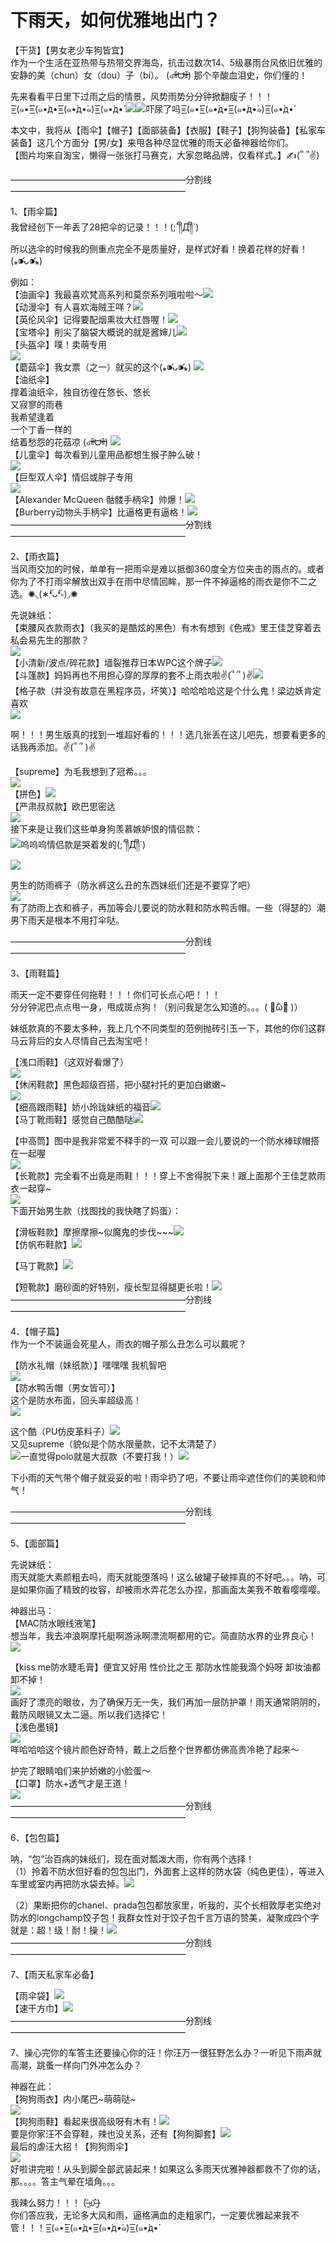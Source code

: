 # 下雨天，如何优雅地出门？

【干货】【男女老少车狗皆宜】  
作为一个生活在亚热带与热带交界海岛，抗击过数次14、5级暴雨台风依旧优雅的安静的美（chun）女（dou）子（bi）。 (๑ᵒ̴̶̷͈᷄ᗨᵒ̴̶̷͈᷅) 那个辛酸血泪史，你们懂的！  

先来看看平日里下过雨之后的情景，风势雨势分分钟掀翻瘦子！！！=͟͟͞͞(๑•̀=͟͟͞͞(๑•̀д•́=͟͟͞͞(๑•̀д•́๑)=͟͟͞͞(๑•̀д•́ ![](https://pic3.zhimg.com/50/5195f3a3451b27e83def06cf1e48598c_b.jpg)![](https://pic4.zhimg.com/50/f1bdf0ad99e0cebd63c552e00b718065_b.jpg)吓尿了吗=͟͟͞͞(๑•̀=͟͟͞͞(๑•̀д•́=͟͟͞͞(๑•̀д•́๑)=͟͟͞͞(๑•̀д•́  

本文中，我将从【雨伞】【帽子】【面部装备】【衣服】【鞋子】【狗狗装备】【私家车装备】这几个方面分【男/女】来甩各种尽显优雅的雨天必备神器给你们。  
【图片均来自淘宝，懒得一张张打马赛克，大家忽略品牌，仅看样式。】✍(՞ ՞✌)  

————————————————————分割线————————————————————  

1、【雨伞篇】  
我曾经创下一年丢了28把伞的记录！！！(;´༎ຶД༎ຶ`)  
所以选伞的时候我的侧重点完全不是质量好，是样式好看！换着花样的好看！(⁎⁍̴̛ᴗ⁍̴̛⁎)  

例如：  
【油画伞】我最喜欢梵高系列和莫奈系列哦啦啦～![](https://pic3.zhimg.com/50/ecf265508c37307a4ba289854a924d25_b.jpg)  
【动漫伞】有人喜欢海贼王咩？![](https://pic1.zhimg.com/50/7f49d1e8f3f09e5863b27d29215ca255_b.jpg)  
【英伦风伞】记得要配烟熏妆大红唇喔！![](https://pic3.zhimg.com/50/4c6c673d638ce24b64af544a6bee38a1_b.jpg)  
【宝塔伞】削尖了脑袋大概说的就是酱婶儿![](https://pic2.zhimg.com/50/eb281e107e6bed4afbe6d557367c86d1_b.jpg)  
【头盔伞】噗！卖萌专用  
![](https://pic2.zhimg.com/50/7995fc3a34af22f55978c1ce2252429c_b.jpg)  
【蘑菇伞】我女票（之一）就买的这个(⁎⁍̴̛ᴗ⁍̴̛⁎) ![](https://pic3.zhimg.com/50/9106c15237f87222bd7b39b0d1b62cf3_b.jpg)  
【油纸伞】  
撑着油纸伞，独自彷徨在悠长、悠长  
又寂寥的雨巷  
我希望逢着  
一个丁香一样的  
结着愁怨的花菇凉 (๑ᵒ̴̶̷͈᷄ᗨᵒ̴̶̷͈᷅) ![](https://pic2.zhimg.com/50/3a063d64098d60d5243c76faafc4d0b0_b.jpg)  
【儿童伞】每次看到儿童用品都想生猴子肿么破！  
![](https://pic3.zhimg.com/50/8ba241090f69f3c969d7be5cf01042c1_b.jpg)  
【巨型双人伞】情侣或胖子专用  
![](https://pic4.zhimg.com/50/8fa2dd2d6a2b25019d16ee94118fcd5f_b.jpg)  
【Alexander McQueen 骷髅手柄伞】帅爆！![](https://pic1.zhimg.com/50/1e2f070ac35f6b80a4b802e368ba39d7_b.jpg)  
【Burberry动物头手柄伞】比逼格更有逼格！![](https://pic4.zhimg.com/50/963f247373fd048e098078dd6ca9dfc1_b.jpg)  
————————————————————分割线————————————————————  

2、【雨衣篇】  
当风雨交加的时候，单单有一把雨伞是难以抵御360度全方位夹击的雨点的。或者你为了不打雨伞解放出双手在雨中尽情回眸，那一件不掉逼格的雨衣是你不二之选。✺◟(∗❛ัᴗ❛ั∗)◞✺  

先说妹纸：  
【束腰风衣款雨衣】（我买的是酷炫的黑色）有木有想到《色戒》里王佳芝穿着去私会易先生的那款？  
![](https://pic1.zhimg.com/50/5d66445dccb71717b7ccbbde2fad7f14_b.jpg)  
【小清新/波点/碎花款】墙裂推荐日本WPC这个牌子![](https://pic4.zhimg.com/50/4bdee6cf87eeb3da5168dda1c033cb70_b.jpg)  
【斗篷款】妈妈再也不用担心穿的厚厚的套不上雨衣啦✌(՞ ՞ )✌![](https://pic3.zhimg.com/50/cdfdd49400e63cd67ac36a189c6b3188_b.jpg)  
【格子款（并没有故意在黑程序员，坏笑）】哈哈哈哈这是个什么鬼！梁边妖肯定喜欢  
![](https://pic4.zhimg.com/50/d17e545f0c7e0aaf194682f06fda9c9c_b.jpg)  

啊！！！男生版真的找到一堆超好看的！！！选几张丢在这儿吧先，想要看更多的话我再添加。✌(՞ ՞ )✌  

【supreme】为毛我想到了冠希。。。  
![](https://pic2.zhimg.com/50/53f57fdf6868028f9ec90b237b536f7c_b.jpg)  
【拼色】![](https://pic3.zhimg.com/50/1e767e35255f653863af095e35b359f8_b.jpg)  
【严肃叔叔款】欧巴思密达  
![](https://pic4.zhimg.com/50/b0cc50c169dd0b308faa93745c924bc7_b.jpg)  
接下来是让我们这些单身狗羡慕嫉妒恨的情侣款：  
![](https://pic4.zhimg.com/50/bf60313a0c1ce5505129fc6e469acad8_b.jpg)呜呜呜情侣款是哭着发的(;´༎ຶД༎ຶ`)  
![](https://pic1.zhimg.com/50/06543999dc42efba328b33c47fcce923_b.jpg)  

男生的防雨裤子（防水裤这么丑的东西妹纸们还是不要穿了吧）  
![](https://pic3.zhimg.com/50/7018e48c647162e17d7fb95ba80ab0d4_b.jpg)  
有了防雨上衣和裤子，再加等会儿要说的防水鞋和防水鸭舌帽。一些（得瑟的）潮男下雨天是根本不用打伞哒。  

————————————————————分割线————————————————————  

3、【雨鞋篇】  

雨天一定不要穿任何拖鞋！！！你们可长点心吧！！！  
分分钟泥巴点点甩一身，甩成斑点狗！（别问我是怎么知道的。。。( ･᷄ὢ･᷅ )）  

妹纸款真的不要太多种，我上几个不同类型的范例抛砖引玉一下，其他的你们这群马云背后的女人尽情自己去淘宝吧！  

【浅口雨鞋】（这双好看爆了）  
![](https://pic1.zhimg.com/50/cb7ab9004918af9629c3a8698a1cc231_b.jpg)  
【休闲鞋款】黑色超级百搭，把小腿衬托的更加白嫩嫩~  
![](https://pic3.zhimg.com/50/7344b97a61220bbe435611416172eb04_b.jpg)  
【细高跟雨鞋】娇小玲珑妹纸的福音![](https://pic2.zhimg.com/50/bf2a7c045e838b1eff3e81321de154ba_b.jpg)  
【马丁靴雨鞋】感觉自己酷酷哒![](https://pic4.zhimg.com/50/db8abed9ec7e430f7c20203a5c8d9843_b.jpg)  

【中高筒】图中是我非常爱不释手的一双 可以跟一会儿要说的一个防水棒球帽搭在一起喔  
![](https://pic4.zhimg.com/50/f1f66507fad16ab43a17b91f7cf6f2c5_b.jpg)  
【长靴款】完全看不出竟是雨鞋！！！穿上不舍得脱下来！跟上面那个王佳芝款雨衣一起穿~  
![](https://pic2.zhimg.com/50/4261c172d9e9b7268844230abe92097f_b.jpg)  
下面开始男生款（找图找的我快瞎了妈蛋）：  

【滑板鞋款】摩擦摩擦~似魔鬼的步伐~~~![](https://pic2.zhimg.com/50/9a8fc24f40d11af5d75d8bb9be6145cf_b.jpg)  
【仿帆布鞋款】![](https://pic4.zhimg.com/50/1d5d11001d45c3d7f944c998653b451b_b.jpg)  

【马丁靴款】![](https://pic3.zhimg.com/50/8fe7ac34fe312ece0962953a2d65cf96_b.jpg)  

【短靴款】磨砂面的好特别，瘦长型显得腿更长啦！![](https://pic1.zhimg.com/50/42cc8751298b9c11e61e2185e32de9b8_b.jpg)  
————————————————————分割线————————————————————  

4、【帽子篇】  
作为一个不装逼会死星人，雨衣的帽子那么丑怎么可以戴呢？  

【防水礼帽（妹纸款）】嘿嘿嘿 我机智吧  
![](https://pic1.zhimg.com/50/b484d9b2a5104aaa0d9d684650c1b148_b.jpg)  
【防水鸭舌帽（男女皆可）】  
这个是防水布面，回头率超级高！  
![](https://pic4.zhimg.com/50/0dcb618648e4f5f830f0aa514ca54f55_b.jpg)  

这个酷（PU仿皮革料子）![](https://pic4.zhimg.com/50/8697fe49102b85dd909fe4c732a69fb2_b.jpg)  
又见supreme（貌似是个防水限量款，记不太清楚了）  
![](https://pic4.zhimg.com/50/07ea5750bd00e420b74c072fec438447_b.jpg)一直觉得polo就是大叔款（不要打我！）![](https://pic4.zhimg.com/50/7a69148119031f77f0aefa21d8594ed7_b.jpg)  

下小雨的天气带个帽子就妥妥的啦！雨伞扔了吧，不要让雨伞遮住你们的美貌和帅气！  

————————————————————分割线————————————————————  

5、【面部篇】  

先说妹纸：  
雨天就能大素颜粗去吗，雨天就能堕落吗！这么破罐子破摔真的不好吧。。。呐，可是如果你画了精致的妆容，却被雨水弄花怎么办捏，那画面太美我不敢看嘤嘤嘤。  

神器出马：  
【MAC防水眼线液笔】  
想当年，我去冲浪啊摩托艇啊游泳啊漂流啊都用的它。简直防水界的业界良心！  
![](https://pic2.zhimg.com/50/bbef45db5003d231a772999fc2ff769c_b.jpg)  

【kiss me防水睫毛膏】便宜又好用 性价比之王 那防水性能我滴个妈呀 卸妆油都卸不掉！  
![](https://pic3.zhimg.com/50/c7e9ee8bf83eb2afaf1a9c7cdf963bdb_b.jpg)  
画好了漂亮的眼妆，为了确保万无一失，我们再加一层防护罩！雨天通常阴阴的，戴防风眼镜又太二逼。所以我们选择它！  
【浅色墨镜】  
![](https://pic4.zhimg.com/50/6f61837869d58c1bd959ad56961efb9e_b.jpg)  
咩哈哈哈这个镜片颜色好奇特，戴上之后整个世界都仿佛高贵冷艳了起来～  

护完了眼睛咱们来护娇嫩的小脸蛋～  
【口罩】防水+透气才是王道！  
![](https://pic3.zhimg.com/50/806d613d2d2a22aae79d0db519485c23_b.jpg)  
————————————————————分割线————————————————————  

6、【包包篇】  

呐，“包”治百病的妹纸们，现在面对瓢泼大雨，你有两个选择！  
（1）拎着不防水但好看的包包出门，外面套上这样的防水袋（纯色更佳），等进入车里或室内再把防水袋去掉。![](https://pic4.zhimg.com/50/33b6713493b20563f3a44c55da8d3f90_b.jpg)  

（2）果断把你的chanel、prada包包都放家里，听我的，买个长相敦厚老实绝对防水的longchamp饺子包！我群女性对于饺子包千言万语的赞美，凝聚成四个字就是：超！级！耐！操！![](https://pic4.zhimg.com/50/b775b795addb9c1901a6d1d49497da1d_b.jpg)  
————————————————————分割线————————————————————  

7、【雨天私家车必备】  

【雨伞袋】![](https://pic2.zhimg.com/50/2c53b6a763e20deab30dbe51d0fad975_b.jpg)  
【速干方巾】![](https://pic1.zhimg.com/50/5d341f055f256635036f1bc3c76a3f96_b.jpg)  
————————————————————分割线————————————————————  

7、操心完你的车答主还要操心你的汪！你汪万一很狂野怎么办？一听见下雨声就高潮，跳蚤一样向门外冲怎么办？  

神器在此：  
【狗狗雨衣】内小尾巴~萌萌哒~  
![](https://pic4.zhimg.com/50/f17f6d1bb4d48cdcb04837fc876ab6ff_b.jpg)  
【狗狗雨鞋】看起来很高级呀有木有！![](https://pic3.zhimg.com/50/0b8e514b6ee50c64f6dad453d9564076_b.jpg)  
要是你家汪不会穿鞋，辣也没关系，还有【狗狗脚套】![](https://pic2.zhimg.com/50/94496c3d39c3fedc481638533d102340_b.jpg)  
最后的虐汪大招！【狗狗雨伞】  
![](https://pic1.zhimg.com/50/2899b7aede06b12e049eea48fb935091_b.jpg)  
好啦讲完啦！从头到脚全部武装起来！如果这么多雨天优雅神器都救不了你的话，那。。。。答主气晕在墙角。。。  

我辣么努力！！！ (˃̶͈̀௰˂̶͈́)  
你们答应我，无论多大风和雨，逼格满血的走粗家门，一定要优雅起来我不管！！！=͟͟͞͞(๑•̀=͟͟͞͞(๑•̀д•́=͟͟͞͞(๑•̀д•́๑)=͟͟͞͞(๑•̀д•́